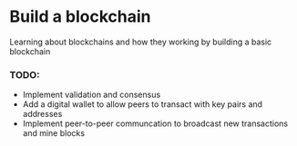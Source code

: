 # Build a blockchain

Learning about blockchains and how they working by building a basic blockchain

### TODO:
* Implement validation and consensus
* Add a digital wallet to allow peers to transact with key pairs and addresses
* Implement peer-to-peer communcation to broadcast new transactions and mine blocks